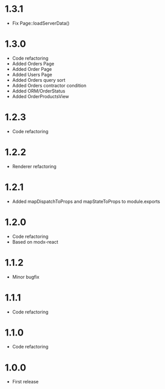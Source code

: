 
1.3.1
========================================
- Fix Page::loadServerData()

1.3.0
========================================
- Code refactoring
- Added Orders Page
- Added Order Page
- Added Users Page
- Added Orders query sort
- Added Orders contractor condition
- Added ORM/OrderStatus
- Added OrderProductsView

1.2.3
========================================
- Code refactoring

1.2.2
========================================
- Renderer refactoring

1.2.1
========================================
- Added mapDispatchToProps and mapStateToProps to module.exports

1.2.0
========================================
- Code refactoring
- Based on modx-react


1.1.2
========================================
- Minor bugfix

1.1.1
========================================
- Code refactoring

1.1.0
========================================
- Code refactoring

1.0.0
========================================
- First release
